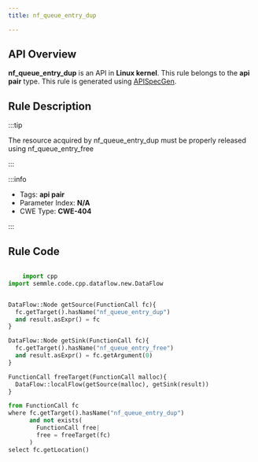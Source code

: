 ```yaml
---
title: nf_queue_entry_dup

---
```



## API Overview
**nf_queue_entry_dup** is an API in **Linux kernel**. This rule belongs to the **api pair** type. This rule is generated using [APISpecGen](../../tools/APISpecGen).
## Rule Description

:::tip

The resource acquired by nf_queue_entry_dup must be properly released using nf_queue_entry_free

:::

:::info

- Tags: **api pair**
- Parameter Index: **N/A**
- CWE Type: **CWE-404**

:::

## Rule Code
```python

    import cpp
import semmle.code.cpp.dataflow.new.DataFlow


DataFlow::Node getSource(FunctionCall fc){
  fc.getTarget().hasName("nf_queue_entry_dup")
  and result.asExpr() = fc
}

DataFlow::Node getSink(FunctionCall fc){
  fc.getTarget().hasName("nf_queue_entry_free")
  and result.asExpr() = fc.getArgument(0)
}

FunctionCall freeTarget(FunctionCall malloc){
  DataFlow::localFlow(getSource(malloc), getSink(result))
}

from FunctionCall fc
where fc.getTarget().hasName("nf_queue_entry_dup")
      and not exists(
        FunctionCall free| 
        free = freeTarget(fc)
      )
select fc.getLocation()

    
```